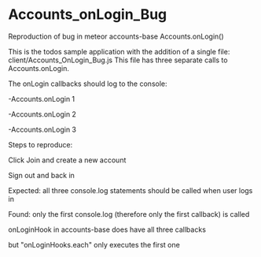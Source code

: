 # Accounts_onLogin_Bug
Reproduction of bug in meteor accounts-base Accounts.onLogin()

This is the todos sample application with the addition of a single file: client/Accounts_OnLogin_Bug.js
This file has three separate calls to Accounts.onLogin.

The onLogin callbacks should log to the console:

-Accounts.onLogin 1

-Accounts.onLogin 2

-Accounts.onLogin 3


Steps to reproduce:


Click Join and create a new account

Sign out and back in


Expected: all three console.log statements should be called when user logs in

Found: only the first console.log (therefore only the first callback) is called


onLoginHook in accounts-base does have all three callbacks

but "onLoginHooks.each" only executes the first one
